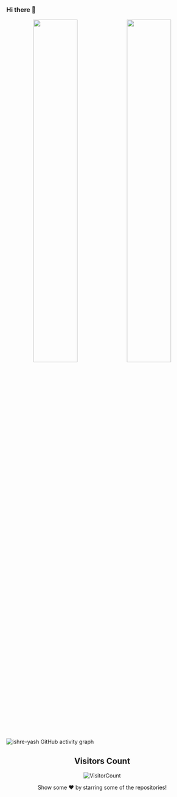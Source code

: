### Hi there 👋

<p align="center">

<img width="48%" src="https://github-readme-streak-stats.herokuapp.com?user=i-AmanRawat&theme=github-dark-blue&hide_border=true&date_format=M%20j%5B%2C%20Y%5D" />

<img width="48%" src="https://github-readme-stats.vercel.app/api?username=i-AmanRawat&show_icons=true&theme=github_dark&hide_border=true" />

</p>

![ishre-yash GitHub activity graph](https://activity-graph.herokuapp.com/graph?username=i-AmanRawat&hide_border=true&theme=react-dark)



<p align="center">
    <h2 align="center">Visitors Count</h2>
    <p align="center">
      <img src="https://profile-counter.glitch.me/{i-AmanRawat}/count.svg" alt="VisitorCount">
    </p>
</p>

<p align="center">
   Show some ❤️ by starring some of the repositories!
</p>
